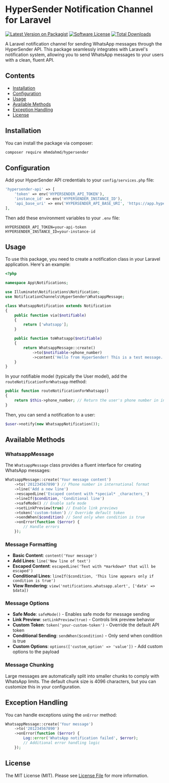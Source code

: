 
# HyperSender Notification Channel for Laravel

[![Latest Version on Packagist](https://img.shields.io/packagist/v/laravel-notification-channels/hypersender.svg?style=flat-square)](https://packagist.org/packages/mhmdahmd/hypersender)
[![Software License](https://img.shields.io/badge/license-MIT-brightgreen.svg?style=flat-square)](LICENSE.md)
[![Total Downloads](https://img.shields.io/packagist/dt/laravel-notification-channels/hypersender.svg?style=flat-square)](https://packagist.org/packages/mhmdahmd/hypersender)

A Laravel notification channel for sending WhatsApp messages through the HyperSender API. This package seamlessly integrates with Laravel's notification system, allowing you to send WhatsApp messages to your users with a clean, fluent API.

## Contents

- [Installation](#installation)
- [Configuration](#configuration)
- [Usage](#usage)
- [Available Methods](#available-methods)
- [Exception Handling](#exception-handling)
- [License](#license)

## Installation

You can install the package via composer:

```bash
composer require mhmdahmd/hypersender
```

## Configuration

Add your HyperSender API credentials to your `config/services.php` file:

```php
'hypersender-api' => [
    'token' => env('HYPERSENDER_API_TOKEN'),
    'instance_id' => env('HYPERSENDER_INSTANCE_ID'),
    'api_base_uri' => env('HYPERSENDER_API_BASE_URI', 'https://app.hypersender.com/api/whatsapp/v1'),
],
```

Then add these environment variables to your `.env` file:

```
HYPERSENDER_API_TOKEN=your-api-token
HYPERSENDER_INSTANCE_ID=your-instance-id
```

## Usage

To use this package, you need to create a notification class in your Laravel application. Here's an example:

```php
<?php

namespace App\Notifications;

use Illuminate\Notifications\Notification;
use NotificationChannels\HyperSender\WhatsappMessage;

class WhatsappNotification extends Notification
{
    public function via($notifiable)
    {
        return ['whatsapp'];
    }

    public function toWhatsapp($notifiable)
    {
        return WhatsappMessage::create()
            ->to($notifiable->phone_number)
            ->content('Hello from HyperSender! This is a test message.');
    }
}
```

In your notifiable model (typically the User model), add the `routeNotificationForWhatsapp` method:

```php
public function routeNotificationForWhatsapp()
{
    return $this->phone_number; // Return the user's phone number in international format (e.g., '201234567890')
}
```

Then, you can send a notification to a user:

```php
$user->notify(new WhatsappNotification());
```

## Available Methods

### WhatsappMessage

The `WhatsappMessage` class provides a fluent interface for creating WhatsApp messages:

```php
WhatsappMessage::create('Your message content')
    ->to('201234567890') // Phone number in international format
    ->line('Add a new line')
    ->escapedLine('Escaped content with *special* _characters_')
    ->lineIf($condition, 'Conditional line')
    ->safeMode() // Enable safe mode
    ->setLinkPreview(true) // Enable link previews
    ->token('custom-token') // Override default token
    ->sendWhen($condition) // Send only when condition is true
    ->onError(function ($error) {
        // Handle errors
    });
```

### Message Formatting

- **Basic Content**: `content('Your message')`
- **Add Lines**: `line('New line of text')`
- **Escaped Content**: `escapedLine('Text with *markdown* that will be escaped')`
- **Conditional Lines**: `lineIf($condition, 'This line appears only if condition is true')`
- **View Rendering**: `view('notifications.whatsapp.alert', ['data' => $data])`

### Message Options

- **Safe Mode**: `safeMode()` - Enables safe mode for message sending
- **Link Preview**: `setLinkPreview(true)` - Controls link preview behavior
- **Custom Token**: `token('your-custom-token')` - Override the default API token
- **Conditional Sending**: `sendWhen($condition)` - Only send when condition is true
- **Custom Options**: `options(['custom_option' => 'value'])` - Add custom options to the payload

### Message Chunking

Large messages are automatically split into smaller chunks to comply with WhatsApp limits. The default chunk size is 4096 characters, but you can customize this in your configuration.

## Exception Handling

You can handle exceptions using the `onError` method:

```php
WhatsappMessage::create('Your message')
    ->to('201234567890')
    ->onError(function ($error) {
        Log::error('WhatsApp notification failed', $error);
        // Additional error handling logic
    });
```

## License

The MIT License (MIT). Please see [License File](LICENSE.md) for more information.